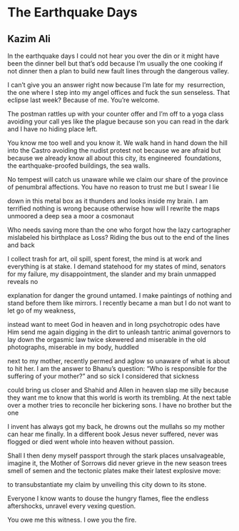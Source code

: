 # The Earthquake Days
## Kazim Ali
In the earthquake days I could not hear you over the din or it might have been
the dinner bell but that’s odd
because I’m usually the one
cooking if not dinner then
a plan to build new fault lines through the dangerous valley.

I can’t give you an answer right now because I’m late for my  resurrection,
the one where I step into my angel offices and fuck
the sun senseless.
That eclipse last week? Because of me.
You’re welcome.

The postman rattles up with your counter offer and I’m off
to a yoga class avoiding your call yes like the plague
because son you can read
in the dark and I have no
hiding place left.

You know me too well and you know it.
We walk hand in hand down the hill
into the Castro
avoiding the nudist protest not because we are afraid but
because we already know all about this city, its engineered  foundations,
the earthquake-proofed buildings, the sea walls.

No tempest will catch us unaware
while we claim our share of
the province of penumbral affections.
You have no reason
to trust me but I swear I lie

down in this metal box as it thunders and looks
inside my brain. I am terrified nothing
is wrong because otherwise
how will I rewrite the maps unmoored
a deep sea a moor a cosmonaut

Who needs saving more
than the one who forgot
how the lazy cartographer mislabeled
his birthplace as Loss?
Riding the bus out to the end of the lines and back

I collect trash for art, oil spill, spent forest, the mind
is at work and everything is at stake. I demand
statehood for my states of mind, senators
for my failure, my disappointment, the slander
and my brain unmapped reveals no

explanation for danger the ground untamed.
I make paintings of nothing and
stand before them like mirrors.
I recently became a man but I do
not want to let go of my weakness,

instead want to meet God in heaven and in long psychotropic odes
have Him send me again digging in the dirt to unleash
tantric animal governors to lay down
the orgasmic law twice skewered and miserable
in the old photographs, miserable in my body, huddled

next to my mother, recently permed and aglow so unaware
of what is about to hit her. I am the answer to Bhanu’s question:
“Who is responsible for the suffering of your mother?” and so sick
I considered that sickness

could bring us closer and Shahid and Allen in heaven
slap me silly because they want me to know that
this world is worth its
trembling. At the next table over a mother
tries to reconcile her bickering sons. I have
no brother but the one

I invent has always got my back, he drowns
out the mullahs so my mother can
hear me finally. In a different book Jesus
never suffered, never was flogged or died
went whole into heaven without passion.

Shall I then deny myself passport through the stark places
unsalvageable, imagine it, the Mother
of Sorrows did never grieve in the new season
trees smell of semen and the tectonic plates
make their latest explosive move:

to transubstantiate my claim
by unveiling this city down to its stone.

Everyone I know wants to douse
the hungry flames, flee the endless aftershocks,
unravel every vexing question.

You owe me this witness.
I owe you the fire.